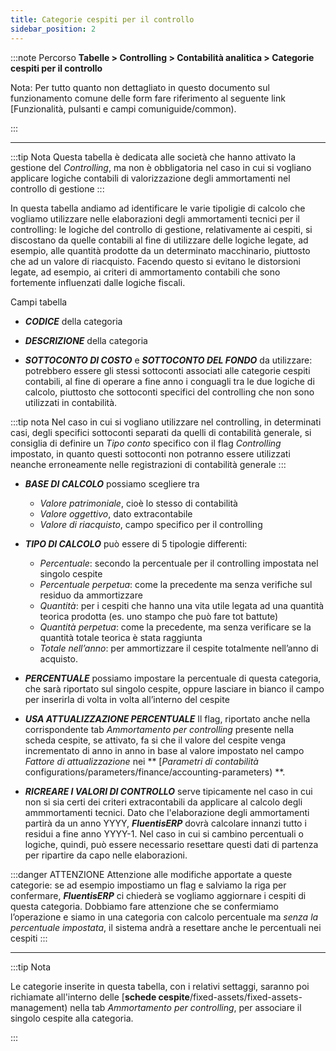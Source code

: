 ```yaml
---
title: Categorie cespiti per il controllo
sidebar_position: 2
---
```


:::note Percorso
**Tabelle > Controlling > Contabilità analitica > Categorie cespiti per il controllo**

Nota:
Per tutto quanto non dettagliato in questo documento sul funzionamento comune delle form fare riferimento al seguente link [Funzionalità, pulsanti e campi comuniguide/common).

:::

---

:::tip Nota
Questa tabella è dedicata alle società che hanno attivato la gestione del *Controlling*, ma non è obbligatoria nel caso in cui si vogliano applicare logiche contabili di valorizzazione degli ammortamenti nel controllo di gestione
:::

In questa tabella andiamo ad identificare le varie tipoligie di calcolo che vogliamo utilizzare nelle elaborazioni degli ammortamenti tecnici per il controlling: le logiche del controllo di gestione, relativamente ai cespiti, si discostano da quelle contabili al fine di utilizzare delle logiche legate, ad esempio, alle quantità prodotte da un determinato macchinario, piuttosto che ad un valore di riacquisto. Facendo questo si evitano le distorsioni legate, ad esempio, ai criteri di ammortamento contabili che sono fortemente influenzati dalle logiche fiscali. 

Campi tabella

- ***CODICE*** della categoria

- ***DESCRIZIONE*** della categoria

- ***SOTTOCONTO DI COSTO*** e ***SOTTOCONTO DEL FONDO*** da utilizzare: potrebbero essere gli stessi sottoconti associati alle categorie cespiti contabili, al fine di operare a fine anno i conguagli tra le due logiche di calcolo, piuttosto che sottoconti specifici del controlling che non sono utilizzati in contabilità.

:::tip nota
Nel caso in cui si vogliano utilizzare nel controlling, in determinati casi, degli specifici sottoconti separati da quelli di contabilità generale, si consiglia di definire un *Tipo conto* specifico con il flag *Controlling* impostato, in quanto questi sottoconti non potranno essere utilizzati neanche erroneamente nelle registrazioni di contabilità generale
:::


- ***BASE DI CALCOLO*** possiamo scegliere tra
    - *Valore patrimoniale*, cioè lo stesso di contabilità
    - *Valore oggettivo*, dato extracontabile
    - *Valore di riacquisto*, campo specifico per il controlling

- ***TIPO DI CALCOLO*** può essere di 5 tipologie differenti: 
    - *Percentuale*: secondo la percentuale per il controlling impostata nel singolo cespite
    - *Percentuale perpetua*: come la precedente ma senza verifiche sul residuo da ammortizzare
    - *Quantità*: per i cespiti che hanno una vita utile legata ad una quantità teorica prodotta (es. uno stampo che può fare tot battute)
    - *Quantità perpetua*: come la precedente, ma senza verificare se la quantità totale teorica è stata raggiunta
    - *Totale nell’anno*: per ammortizzare il cespite totalmente nell’anno di acquisto.

- ***PERCENTUALE*** possiamo impostare la percentuale di questa categoria, che sarà riportato sul singolo cespite, oppure lasciare in bianco il campo per inserirla di volta in volta all’interno del cespite

- ***USA ATTUALIZZAZIONE PERCENTUALE*** Il flag, riportato anche nella corrispondente tab *Ammortamento per controlling* presente nella scheda cespite, se attivato, fa si che il valore del cespite venga incrementato di anno in anno in base al valore impostato nel campo *Fattore di attualizzazione* nei ** [*Parametri di contabilità* configurations/parameters/finance/accounting-parameters) **.

- ***RICREARE I VALORI DI CONTROLLO*** serve tipicamente nel caso in cui non si sia certi dei criteri extracontabili da applicare al calcolo degli ammmortamenti tecnici. Dato che l'elaborazione degli ammortamenti partirà da un anno YYYY, ***FluentisERP*** dovrà calcolare innanzi tutto i residui a fine anno YYYY-1. Nel caso in cui si cambino percentuali o logiche, quindi, può essere necessario resettare questi dati di partenza per ripartire da capo nelle elaborazioni.

:::danger ATTENZIONE
Attenzione alle modifiche apportate a queste categorie: se ad esempio impostiamo un flag e salviamo la riga per confermare, ***FluentisERP*** ci chiederà se vogliamo aggiornare i cespiti di questa categoria. Dobbiamo fare attenzione che se confermiamo l’operazione e siamo in una categoria con calcolo percentuale ma *senza la percentuale impostata*, il sistema andrà a resettare anche le percentuali nei cespiti
:::

---

:::tip Nota

Le categorie inserite in questa tabella, con i relativi settaggi, saranno poi richiamate all'interno delle [**schede cespite**/fixed-assets/fixed-assets-management) nella tab *Ammortamento per controlling*, per associare il singolo cespite alla categoria.

:::